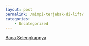 ```yaml
---
layout: post
permalink: /mimpi-terjebak-di-lift/
categories:
    - Uncategorized
---
```


[Baca Selengkapnya](/05)